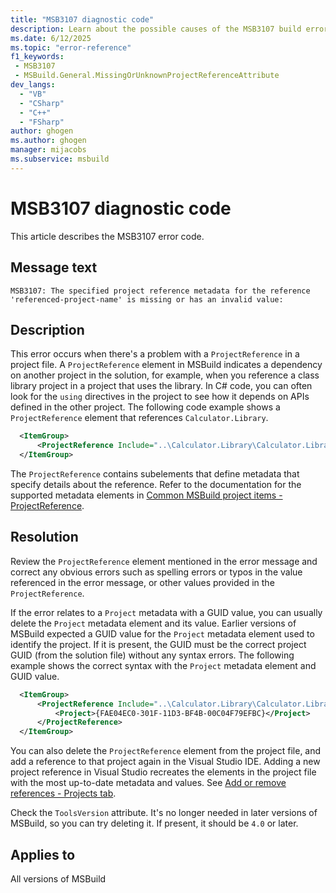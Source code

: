 ```yaml
---
title: "MSB3107 diagnostic code"
description: Learn about the possible causes of the MSB3107 build error, and get troubleshooting tips.
ms.date: 6/12/2025
ms.topic: "error-reference"
f1_keywords:
 - MSB3107
 - MSBuild.General.MissingOrUnknownProjectReferenceAttribute
dev_langs:
  - "VB"
  - "CSharp"
  - "C++"
  - "FSharp"
author: ghogen
ms.author: ghogen
manager: mijacobs
ms.subservice: msbuild
---
```


# MSB3107 diagnostic code

<!-- :::ErrorDefinitionDescription::: -->
<!-- :::editable-content name="introDescription"::: -->
This article describes the MSB3107 error code.
<!-- :::editable-content-end::: -->

## Message text

<!-- :::editable-content name="messageText"::: -->
`MSB3107: The specified project reference metadata for the reference 'referenced-project-name' is missing or has an invalid value:`
<!-- :::editable-content-end::: -->
<!-- MSB3107: The specified project reference metadata for the reference "{0}" is missing or has an invalid value: {1} -->

<!-- :::editable-content name="postOutputDescription"::: -->
<!--
{StrBegin="MSB3107: "}
-->
## Description

This error occurs when there's a problem with a `ProjectReference` in a project file. A `ProjectReference` element in MSBuild indicates a dependency on another project in the solution, for example, when you reference a class library project in a project that uses the library. In C# code, you can often look for the `using` directives in the project to see how it depends on APIs defined in the other project. The following code example shows a `ProjectReference` element that references `Calculator.Library`.

```xml
  <ItemGroup>
	  <ProjectReference Include="..\Calculator.Library\Calculator.Library.csproj"/>
  </ItemGroup>
```

The `ProjectReference` contains subelements that define metadata that specify details about the reference. Refer to the documentation for the supported metadata elements in [Common MSBuild project items - ProjectReference](../common-msbuild-project-items.md#projectreference).

## Resolution

Review the `ProjectReference` element mentioned in the error message and correct any obvious errors such as spelling errors or typos in the value referenced in the error message, or other values provided in the `ProjectReference`.

If the error relates to a `Project` metadata with a GUID value, you can usually delete the `Project` metadata element and its value. Earlier versions of MSBuild expected a GUID value for the `Project` metadata element used to identify the project. If it is present, the GUID must be the correct project GUID (from the solution file) without any syntax errors. The following example shows the correct syntax with the `Project` metadata element and GUID value.

```xml
  <ItemGroup>
	  <ProjectReference Include="..\Calculator.Library\Calculator.Library.csproj">
		  <Project>{FAE04EC0-301F-11D3-BF4B-00C04F79EFBC}</Project>
	  </ProjectReference>
  </ItemGroup>
```

You can also delete the `ProjectReference` element from the project file, and add a reference to that project again in the Visual Studio IDE. Adding a new project reference in Visual Studio recreates the elements in the project file with the most up-to-date metadata and values. See [Add or remove references - Projects tab](../../ide/how-to-add-or-remove-references-by-using-the-reference-manager.md#projects-tab).

Check the `ToolsVersion` attribute. It's no longer needed in later versions of MSBuild, so you can try deleting it. If present, it should be `4.0` or later.

<!-- :::editable-content-end::: -->
<!-- :::ErrorDefinitionDescription-end::: -->

## Applies to

All versions of MSBuild
